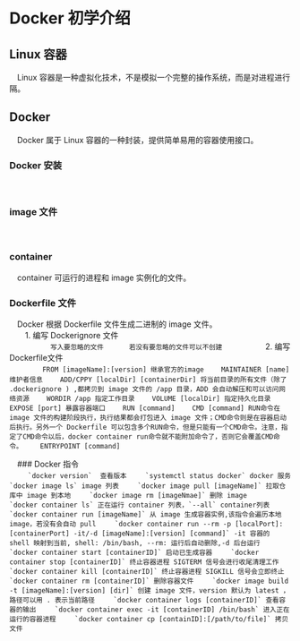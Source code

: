 # Docker 初学介绍
## Linux 容器
　Linux 容器是一种虚拟化技术，不是模拟一个完整的操作系统，而是对进程进行隔。  
## Docker
　Docker 属于 Linux 容器的一种封装，提供简单易用的容器使用接口。  
### Docker 安装
　
### image 文件
　
### container 
　container 可运行的进程和 image 实例化的文件。  

### Dockerfile 文件
　Docker 根据 Dockerfile 文件生成二进制的 image 文件。  
　　1. 编写 Dockerignore 文件    
　　```  
　　写入要忽略的文件  
　　若没有要忽略的文件可以不创建  
　　```
　　2. 编写 Dockerfile文件  
　　```
　　FROM [imageName]:[version] 继承官方的image
　　MAINTAINER [name] 维护者信息
　　ADD/CPPY [localDir] [containerDir] 将当前目录的所有文件（除了 .dockerignore ) ,都拷贝到 image 文件的 /app 目录，ADD 会自动解压和可以访问网络资源
　　WORDIR /app 指定工作目录
　　VOLUME [localDir] 指定持久化目录
　　EXPOSE [port] 暴露容器端口
　　RUN [command]
　　CMD [command] RUN命令在 image 文件的构建阶段执行，执行结果都会打包进入 image 文件；CMD命令则是在容器启动后执行。另外一个 Dockerfile 可以包含多个RUN命令，但是只能有一个CMD命令。注意，指定了CMD命令以后，docker container run命令就不能附加命令了，否则它会覆盖CMD命令。
　　ENTRYPOINT [command] 
　　```  

　### Docker 指令  
　```
　`docker version`  查看版本  
　`systemctl status docker` docker 服务  
　`docker image ls` image 列表  
　`docker image pull [imageName]` 拉取仓库中 image 到本地  
　`docker image rm [imageNmae]` 删除 image  
　`docker container ls` 正在运行 container 列表，`--all` container列表  
　`docker container run [imageName]` 从 image 生成容器实例,该指令会遍历本地 image，若没有会自动 pull  
　`docker container run --rm -p [localPort]:[containerPort] -it/-d [imageName]:[version] [command]` -it 容器的 shell 映射到当前, shell: /bin/bash, --rm: 运行后自动删除,-d 后台运行 
　`docker container start [containerID]` 启动已生成容器  
　`docker container stop [containerID]` 终止容器进程 SIGTERM 信号会进行收尾清理工作  
　`docker container kill [containerID]` 终止容器进程 SIGKILL 信号会立即终止  
　`docker container rm [containerID]` 删除容器文件  
　`docker image build -t [imageName]:[version] [dir]` 创建 image 文件，version 默认为 latest ，路径可以用 . 表示当前路径  
　`docker container logs [containerID]` 查看容器的输出  
　`docker container exec -it [containerID] /bin/bash` 进入正在运行的容器进程  
　`docker container cp [containID]:[/path/to/file]` 拷贝文件  
　```
 
